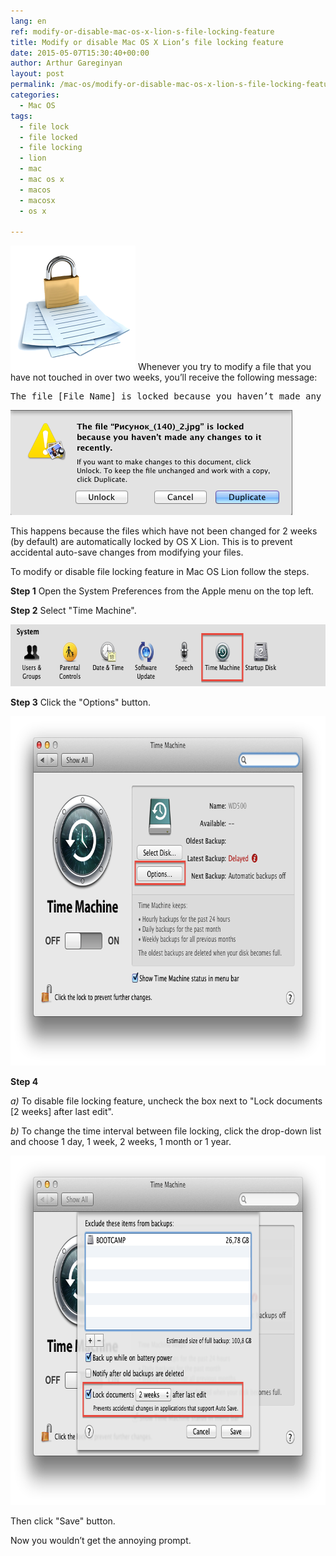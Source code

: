 ```yaml
---
lang: en
ref: modify-or-disable-mac-os-x-lion-s-file-locking-feature
title: Modify or disable Mac OS X Lion’s file locking feature
date: 2015-05-07T15:30:40+00:00
author: Arthur Gareginyan
layout: post
permalink: /mac-os/modify-or-disable-mac-os-x-lion-s-file-locking-feature.html
categories:
  - Mac OS
tags:
  - file lock
  - file locked
  - file locking
  - lion
  - mac
  - mac os x
  - macos
  - macosx
  - os x

---
```


![thumb](/images/modify-or-disable-mac-os-x-lion-s-file-locking-feature/File-Locking-Feature-1.png)
Whenever you try to modify a file that you have not touched in over two weeks, you’ll receive the following message:
<pre>
The file [File Name] is locked because you haven’t made any changes to it recently.
</pre>

<img class="aligncenter" src="/images/modify-or-disable-mac-os-x-lion-s-file-locking-feature/File-Locking-Feature-2.png" alt="File Locking Feature-2" width="451" height="168" />

This happens because the files which have not been changed for 2 weeks (by default) are automatically locked by OS X Lion. This is to prevent accidental auto-save changes from modifying your files.

To modify or disable file locking feature in Mac OS Lion follow the steps.

**Step 1**
Open the System Preferences from the Apple menu on the top left.

**Step 2**
Select "Time Machine".

<img class="aligncenter" src="/images/modify-or-disable-mac-os-x-lion-s-file-locking-feature/File-Locking-Feature-4.png" alt="File Locking Feature-4" width="667" height="99" />

**Step 3**
Click the "Options" button.

<img class="aligncenter" src="/images/modify-or-disable-mac-os-x-lion-s-file-locking-feature/File-Locking-Feature-3.png" alt="File Locking Feature-3" width="782" height="559" />

**Step 4**

*a)* To disable file locking feature, uncheck the box next to "Lock documents [2 weeks] after last edit".

*b)* To change the time interval between file locking, click the drop-down list and choose 1 day, 1 week, 2 weeks, 1 month or 1 year.

<img class="aligncenter" src="/images/modify-or-disable-mac-os-x-lion-s-file-locking-feature/File-Locking-Feature-5.png" alt="File Locking Feature-5" width="782" height="559" />

Then click "Save" button.

Now you wouldn’t get the annoying prompt.
